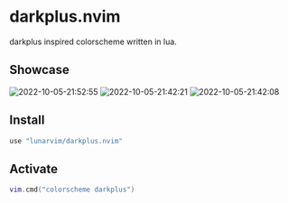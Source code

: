# darkplus.nvim
darkplus inspired colorscheme written in lua.

## Showcase
![2022-10-05-21:52:55](https://user-images.githubusercontent.com/696094/194197308-3b5c1728-fc07-4b80-b30b-1d14c09d6656.png)
![2022-10-05-21:42:21](https://user-images.githubusercontent.com/696094/194197310-e2728711-43c3-49d4-b1f4-4db7cd3b2901.png)
![2022-10-05-21:42:08](https://user-images.githubusercontent.com/696094/194197313-309fe9ec-4d4e-4c81-b95d-118117c895de.png)


## Install

```lua
use "lunarvim/darkplus.nvim"
```

## Activate

```lua
vim.cmd("colorscheme darkplus")
```

